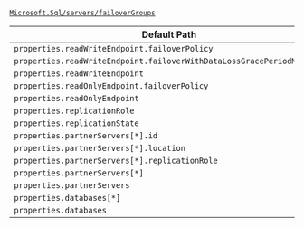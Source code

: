 [`Microsoft.Sql/servers/failoverGroups`](https://docs.microsoft.com/en-us/azure/templates/microsoft.sql/servers/failovergroups)

| Default Path | Alias |
|---|---|
| `properties.readWriteEndpoint.failoverPolicy` | `Microsoft.Sql/servers/failoverGroups/readWriteEndpoint.failoverPolicy` |
| `properties.readWriteEndpoint.failoverWithDataLossGracePeriodMinutes` | `Microsoft.Sql/servers/failoverGroups/readWriteEndpoint.failoverWithDataLossGracePeriodMinutes` |
| `properties.readWriteEndpoint` | `Microsoft.Sql/servers/failoverGroups/readWriteEndpoint` |
| `properties.readOnlyEndpoint.failoverPolicy` | `Microsoft.Sql/servers/failoverGroups/readOnlyEndpoint.failoverPolicy` |
| `properties.readOnlyEndpoint` | `Microsoft.Sql/servers/failoverGroups/readOnlyEndpoint` |
| `properties.replicationRole` | `Microsoft.Sql/servers/failoverGroups/replicationRole` |
| `properties.replicationState` | `Microsoft.Sql/servers/failoverGroups/replicationState` |
| `properties.partnerServers[*].id` | `Microsoft.Sql/servers/failoverGroups/partnerServers[*].id` |
| `properties.partnerServers[*].location` | `Microsoft.Sql/servers/failoverGroups/partnerServers[*].location` |
| `properties.partnerServers[*].replicationRole` | `Microsoft.Sql/servers/failoverGroups/partnerServers[*].replicationRole` |
| `properties.partnerServers[*]` | `Microsoft.Sql/servers/failoverGroups/partnerServers[*]` |
| `properties.partnerServers` | `Microsoft.Sql/servers/failoverGroups/partnerServers` |
| `properties.databases[*]` | `Microsoft.Sql/servers/failoverGroups/databases[*]` |
| `properties.databases` | `Microsoft.Sql/servers/failoverGroups/databases` |


